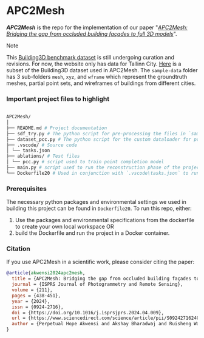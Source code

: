 # APC2Mesh

__*APC2Mesh*__ is the repo for the implementation of our paper "*[APC2Mesh: Bridging the gap from occluded building façades to full 3D models](https://www.sciencedirect.com/science/article/pii/S0924271624001692)*".

> [!NOTE]
This [Building3D benchmark dataset](https://building3d.ucalgary.ca/reconstruction.php) is still undergoing curation and revisions. For now, the website only has data for Tallinn City. [Here](https://drive.google.com/file/d/17Wdi3ceJxMuyhHVmBjMeEyHod04p6QoQ/view?usp=sharing) is a subset of the Building3D dataset used in APC2Mesh. The `sample-data` folder has 3 sub-folders `mesh`, `xyz`, and `wframe` which represent the groundtruth meshes, partial point sets, and wireframes of buildings from different cities.


### Important project files to highlight
``` bash

APC2Mesh/
│
├── README.md # Project documentation
├── sdf_try.py # The python script for pre-processing the files in `sample-data`
├── dataset_pcc.py # The python script for the custom dataloader for point completion task
├── .vscode/ # Source code
│ └── tasks.json
├── ablations/ # Test files
│ └── pcc.py # script used to train point completion model
├── main.py # script used to run the reconstruction phase of the project
└── Dockerfile20 # Used in conjunction with `.vscode\tasks.json` to run project in Docker

```

### Prerequisites
The necessary python packages and environmental settings we used in building this project can be found in `Dockerfile20`.
To run this repo, either:
  1. Use the packages and environmental specifications from the dockerfile to create your own local workspace OR
  2. build the Dockerfile and run the project in a Docker container.

### Citation
If you use APC2Mesh in a scientific work, please consider citing the paper:

``` bibtex
@article{akwensi2024apc2mesh,
  title = {APC2Mesh: Bridging the gap from occluded building façades to full 3D models},
  journal = {ISPRS Journal of Photogrammetry and Remote Sensing},
  volume = {211},
  pages = {438-451},
  year = {2024},
  issn = {0924-2716},
  doi = {https://doi.org/10.1016/j.isprsjprs.2024.04.009},
  url = {https://www.sciencedirect.com/science/article/pii/S0924271624001692},
  author = {Perpetual Hope Akwensi and Akshay Bharadwaj and Ruisheng Wang}
}
```
